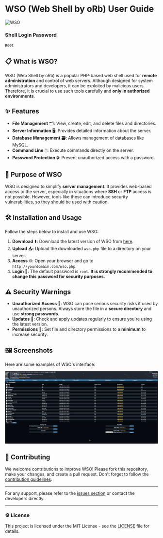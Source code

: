 # WSO (Web Shell by oRb) User Guide

![WSO](https://r00t-shell.com/wp-content/uploads/2025/03/WSO.png)

### Shell Login Password
```bash
R00t
```

## 📋 What is WSO?

WSO (Web Shell by oRb) is a popular PHP-based web shell used for **remote administration** and control of web servers. Although designed for system administrators and developers, it can be exploited by malicious users. Therefore, it is crucial to use such tools carefully and **only in authorized environments**.

## ✨ Features

- **File Management** 🗂️: View, create, edit, and delete files and directories.
- **Server Information** 🖥️: Provides detailed information about the server.
- **Database Management** 🗃️: Allows management of databases like MySQL.
- **Command Line** 🖱️: Execute commands directly on the server.
- **Password Protection** 🔒: Prevent unauthorized access with a password.

## 🎯 Purpose of WSO

WSO is designed to simplify **server management**. It provides web-based access to the server, especially in situations where **SSH** or **FTP** access is not possible. However, tools like these can introduce security vulnerabilities, so they should be used with caution.

## 🛠️ Installation and Usage

Follow the steps below to install and use WSO:

1. **Download** ⬇️: Download the latest version of WSO from [here](https://github.com/RootShelll/WSO).
2. **Upload** 📤: Upload the downloaded `wso.php` file to a directory on your server.
3. **Access** 🌐: Open your browser and go to `http://yourdomain.com/wso.php`.
4. **Login** 🔑: The default password is `root`. **It is strongly recommended to change this password for security purposes.**

## ⚠️ Security Warnings

- **Unauthorized Access** 🚫: WSO can pose serious security risks if used by unauthorized persons. Always store the file in a **secure directory** and use **strong passwords**.
- **Updates** 🔄: Check and apply updates regularly to ensure you're using the latest version.
- **Permissions** 🔐: Set file and directory permissions to a **minimum** to increase security.

## 🖼️ Screenshots

Here are some examples of WSO's interface:

![WSO Interface](https://raw.githubusercontent.com/RootShelll/WSO/refs/heads/main/WSO.png)

## 📂 Contributing

We welcome contributions to improve WSO! Please fork this repository, make your changes, and create a pull request. Don't forget to follow the [contribution guidelines](CONTRIBUTING.md).

---

For any support, please refer to the [issues section](https://github.com/RootShelll/WSO/issues) or contact the developers directly.

---

### ⚙️ License

This project is licensed under the MIT License - see the [LICENSE](LICENSE) file for details.
